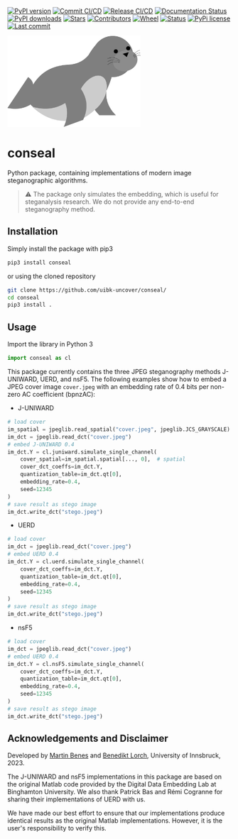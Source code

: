 [![PyPI version](https://badge.fury.io/py/conseal.svg)](https://pypi.org/project/conseal/)
[![Commit CI/CD](https://github.com/uibk-uncover/conseal/actions/workflows/on_commit.yml/badge.svg?branch=master)](https://github.com/uibk-uncover/conseal/actions/workflows/on_commit.yml)
[![Release CI/CD](https://github.com/uibk-uncover/conseal/actions/workflows/on_release.yml/badge.svg)](https://github.com/uibk-uncover/conseal/actions/workflows/on_release.yml)
[![Documentation Status](https://readthedocs.org/projects/conseal/badge/?version=latest)](https://conseal.readthedocs.io/)
[![PyPI downloads](https://img.shields.io/pypi/dm/conseal)](https://pypi.org/project/conseal/)
[![Stars](https://img.shields.io/github/stars/uibk-uncover/conseal.svg)](https://GitHub.com/uibk-uncover/conseal)
[![Contributors](https://img.shields.io/github/contributors/uibk-uncover/conseal)](https://GitHub.com/uibk-uncover/conseal)
[![Wheel](https://img.shields.io/pypi/wheel/conseal)](https://pypi.org/project/conseal/)
[![Status](https://img.shields.io/pypi/status/conseal)](https://pypi.com/project/conseal/)
[![PyPi license](https://badgen.net/pypi/license/pip/)](https://pypi.com/project/conseal/)
[![Last commit](https://img.shields.io/github/last-commit/uibk-uncover/conseal)](https://GitHub.com/uibk-uncover/conseal)

<img src="docs/seal.png" width="300pt"/>

# conseal

Python package, containing implementations of modern image steganographic algorithms.

> :warning: The package only simulates the embedding, which is useful for steganalysis research. We do not provide any end-to-end steganography method.


## Installation

Simply install the package with pip3


```bash
pip3 install conseal
```

or using the cloned repository

```bash
git clone https://github.com/uibk-uncover/conseal/
cd conseal
pip3 install .
```


## Usage

Import the library in Python 3

```python
import conseal as cl
```

This package currently contains the three JPEG steganography methods J-UNIWARD, UERD, and nsF5. The following examples show how to embed a JPEG cover image `cover.jpeg` with an embedding rate of 0.4 bits per non-zero AC coefficient (bpnzAC):

- J-UNIWARD

```python
# load cover
im_spatial = jpeglib.read_spatial("cover.jpeg", jpeglib.JCS_GRAYSCALE)
im_dct = jpeglib.read_dct("cover.jpeg")
# embed J-UNIWARD 0.4
im_dct.Y = cl.juniward.simulate_single_channel(
    cover_spatial=im_spatial.spatial[..., 0],  # spatial
    cover_dct_coeffs=im_dct.Y,
    quantization_table=im_dct.qt[0],
    embedding_rate=0.4,
    seed=12345
)
# save result as stego image
im_dct.write_dct("stego.jpeg")
```

- UERD

```python
# load cover
im_dct = jpeglib.read_dct("cover.jpeg")
# embed UERD 0.4
im_dct.Y = cl.uerd.simulate_single_channel(
    cover_dct_coeffs=im_dct.Y,
    quantization_table=im_dct.qt[0],
    embedding_rate=0.4,
    seed=12345
)
# save result as stego image
im_dct.write_dct("stego.jpeg")
```

- nsF5

```python
# load cover
im_dct = jpeglib.read_dct("cover.jpeg")
# embed UERD 0.4
im_dct.Y = cl.nsF5.simulate_single_channel(
    cover_dct_coeffs=im_dct.Y,
    quantization_table=im_dct.qt[0],
    embedding_rate=0.4,
    seed=12345
)
# save result as stego image
im_dct.write_dct("stego.jpeg")
```



## Acknowledgements and Disclaimer

Developed by [Martin Benes](https://github.com/martinbenes1996) and [Benedikt Lorch](https://github.com/btlorch/), University of Innsbruck, 2023.

The J-UNIWARD and nsF5 implementations in this package are based on the original Matlab code provided by the Digital Data Embedding Lab at Binghamton University. We also thank Patrick Bas and Rémi Cogranne for sharing their implementations of UERD with us.

We have made our best effort to ensure that our implementations produce identical results as the original Matlab implementations. However, it is the user's responsibility to verify this.